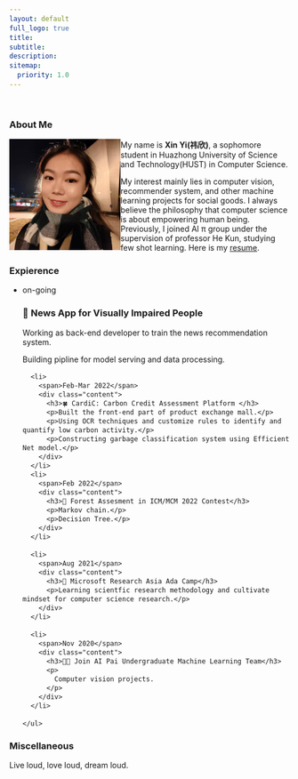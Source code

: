 ```yaml
---
layout: default
full_logo: true
title: 
subtitle: 
description: 
sitemap:
  priority: 1.0
---
```

<br>
<h3 id="index_h2">About Me</h3>
<div>
<div class="index_container">
	<div class="index_left">
		<img src = "./assets/img/me.jpg"  height="200" align= "left" padding="10px">
	</div>
	<div class="index_right">
        <p>My name is <b>Xin Yi(祎欣)</b>, a sophomore student in Huazhong University of Science and Technology(HUST) in Computer Science.</p>
        <p>My interest mainly lies in computer vision, recommender system, and other machine learning projects for social goods. I always believe the philosophy that computer science is about empowering human being. Previously, I joined AI π group under the supervision of professor He Kun, studying few shot learning. Here is my <a href="https://drive.google.com/file/d/1hXHD-Nqyw_YcLDAjYjoTIcZFSVLJRPoU/view?usp=sharing">resume</a>.</p>
	</div>
</div>
</div>

<h3 id="index_h2">Expierence</h3>
<div>
  <div class="timeline">
    <ul>
      <li>
        <span>on-going</span>
        <div class="content">
          <h3>📰 News App for Visually Impaired People</h3>
          <p>Working as back-end developer to train the news recommendation system.</p>
          <p>Building pipline for model serving and data processing. </p>
        </div>
      </li>
      
      <li>
        <span>Feb-Mar 2022</span>
        <div class="content">
          <h3>🍀 CardiC: Carbon Credit Assessment Platform </h3>
          <p>Built the front-end part of product exchange mall.</p>
          <p>Using OCR techniques and customize rules to identify and quantify low carbon activity.</p>
          <p>Constructing garbage classification system using Efficient Net model.</p>
        </div>
      </li>
      <li>
        <span>Feb 2022</span>
        <div class="content">
          <h3>🌲 Forest Assesment in ICM/MCM 2022 Contest</h3>
          <p>Markov chain.</p>
          <p>Decision Tree.</p>
        </div>
      </li>
      
      <li>
        <span>Aug 2021</span>
        <div class="content">
          <h3>👩 Microsoft Research Asia Ada Camp</h3>
          <p>Learning scientfic research methodology and cultivate mindset for computer science research.</p>
        </div>
      </li>
      
      <li>
        <span>Nov 2020</span>
        <div class="content">
          <h3>👩‍💻 Join AI Pai Undergraduate Machine Learning Team</h3>
          <p>
            Computer vision projects.
          </p>
        </div>
      </li>
      
    </ul>
  </div>
</div>

<h3 id="index_h2">Miscellaneous</h3>
<p>Live loud, love loud, dream loud. </p>
<br>
<br>
<br>
<br>
<br>
<br><br>
<br>
<br>
<br>
<br>
<br>
<br>